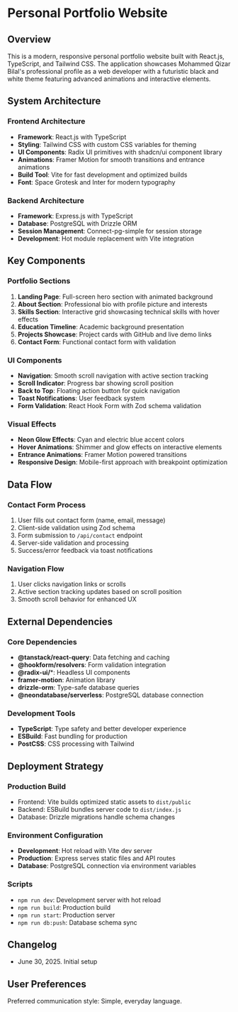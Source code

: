# Personal Portfolio Website

## Overview

This is a modern, responsive personal portfolio website built with React.js, TypeScript, and Tailwind CSS. The application showcases Mohammed Qizar Bilal's professional profile as a web developer with a futuristic black and white theme featuring advanced animations and interactive elements.

## System Architecture

### Frontend Architecture
- **Framework**: React.js with TypeScript
- **Styling**: Tailwind CSS with custom CSS variables for theming
- **UI Components**: Radix UI primitives with shadcn/ui component library
- **Animations**: Framer Motion for smooth transitions and entrance animations
- **Build Tool**: Vite for fast development and optimized builds
- **Font**: Space Grotesk and Inter for modern typography

### Backend Architecture
- **Framework**: Express.js with TypeScript
- **Database**: PostgreSQL with Drizzle ORM
- **Session Management**: Connect-pg-simple for session storage
- **Development**: Hot module replacement with Vite integration

## Key Components

### Portfolio Sections
1. **Landing Page**: Full-screen hero section with animated background
2. **About Section**: Professional bio with profile picture and interests
3. **Skills Section**: Interactive grid showcasing technical skills with hover effects
4. **Education Timeline**: Academic background presentation
5. **Projects Showcase**: Project cards with GitHub and live demo links
6. **Contact Form**: Functional contact form with validation

### UI Components
- **Navigation**: Smooth scroll navigation with active section tracking
- **Scroll Indicator**: Progress bar showing scroll position
- **Back to Top**: Floating action button for quick navigation
- **Toast Notifications**: User feedback system
- **Form Validation**: React Hook Form with Zod schema validation

### Visual Effects
- **Neon Glow Effects**: Cyan and electric blue accent colors
- **Hover Animations**: Shimmer and glow effects on interactive elements
- **Entrance Animations**: Framer Motion powered transitions
- **Responsive Design**: Mobile-first approach with breakpoint optimization

## Data Flow

### Contact Form Process
1. User fills out contact form (name, email, message)
2. Client-side validation using Zod schema
3. Form submission to `/api/contact` endpoint
4. Server-side validation and processing
5. Success/error feedback via toast notifications

### Navigation Flow
1. User clicks navigation links or scrolls
2. Active section tracking updates based on scroll position
3. Smooth scroll behavior for enhanced UX

## External Dependencies

### Core Dependencies
- **@tanstack/react-query**: Data fetching and caching
- **@hookform/resolvers**: Form validation integration
- **@radix-ui/***: Headless UI components
- **framer-motion**: Animation library
- **drizzle-orm**: Type-safe database queries
- **@neondatabase/serverless**: PostgreSQL database connection

### Development Tools
- **TypeScript**: Type safety and better developer experience
- **ESBuild**: Fast bundling for production
- **PostCSS**: CSS processing with Tailwind

## Deployment Strategy

### Production Build
- Frontend: Vite builds optimized static assets to `dist/public`
- Backend: ESBuild bundles server code to `dist/index.js`
- Database: Drizzle migrations handle schema changes

### Environment Configuration
- **Development**: Hot reload with Vite dev server
- **Production**: Express serves static files and API routes
- **Database**: PostgreSQL connection via environment variables

### Scripts
- `npm run dev`: Development server with hot reload
- `npm run build`: Production build
- `npm run start`: Production server
- `npm run db:push`: Database schema sync

## Changelog
- June 30, 2025. Initial setup

## User Preferences

Preferred communication style: Simple, everyday language.